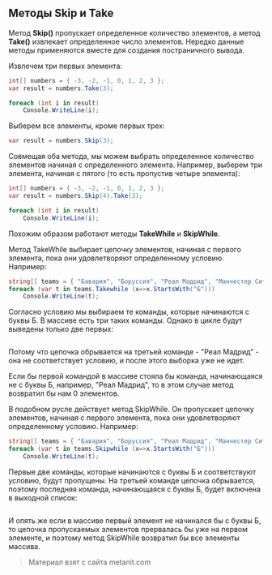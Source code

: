 ## Методы Skip и Take

Метод **Skip()** пропускает определенное количество элементов, а метод **Take()** извлекает определенное число элементов. Нередко данные методы применяются вместе для создания постраничного вывода.

Извлечем три первых элемента:

```cs
int[] numbers = { -3, -2, -1, 0, 1, 2, 3 };
var result = numbers.Take(3);

foreach (int i in result)
    Console.WriteLine(i);
```

Выберем все элементы, кроме первых трех:

```cs
var result = numbers.Skip(3);
```

Совмещая оба метода, мы можем выбрать определенное количество элементов начиная с определенного элемента. Например, выберем три элемента, начиная с пятого (то есть пропустив четыре элемента):

```cs
int[] numbers = { -3, -2, -1, 0, 1, 2, 3 };
var result = numbers.Skip(4).Take(3);

foreach (int i in result)
    Console.WriteLine(i);
```

Похожим образом работают методы **TakeWhile** и **SkipWhile**.

Метод TakeWhile выбирает цепочку элементов, начиная с первого элемента, пока они удовлетворяют определенному условию. Например:

```cs
string[] teams = { "Бавария", "Боруссия", "Реал Мадрид", "Манчестер Сити", "ПСЖ", "Барселона" };
foreach (var t in teams.Takewhile (x=>x.StartsWith("Б")))
    Console.WriteLine(t);
```

Согласно условию мы выбираем те команды, которые начинаются с буквы Б. В массиве есть три таких команды. Однако в цикле будут выведены только две первых:

```

```

Потому что цепочка обрывается на третьей команде - "Реал Мадрид" - она не соответствует условию, и после этого выборка уже не идет.

Если бы первой командой в массиве стояла бы команда, начинающаяся не с буквы Б, например, "Реал Мадрид", то в этом случае метод возвратил бы нам 0 элементов.

В подобном русле действует метод SkipWhile. Он пропускает цепочку элементов, начиная с первого элемента, пока они удовлетворяют определенному условию. Например:

```cs
string[] teams = { "Бавария", "Боруссия", "Реал Мадрид", "Манчестер Сити", "ПСЖ", "Барселона" };
foreach (var t in teams.Skipwhile (x=>x.StartsWith("Б")))
    Console.WriteLine(t);
```

Первые две команды, которые начинаются с буквы Б и соответствуют условию, будут пропущены. На третьей команде цепочка обрывается, поэтому последняя команда, начинающаяся с буквы Б, будет включена в выходной список:

```

```

И опять же если в массиве первый элемент не начинался бы с буквы Б, то цепочка пропускаемых элементов прервалась бы уже на первом элементе, и поэтому метод SkipWhile возвратил бы все элементы массива.


> Материал взят с сайта metanit.com